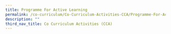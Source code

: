 ```yaml
---
title: Programme For Active Learning
permalink: /co-curriculum/Co-Curriculum-Activities-CCA/Programme-For-Active-Learning
description: ""
third_nav_title: Co Curriculum Activities (CCA)
---
```

